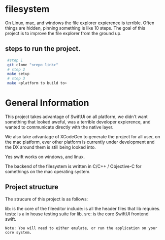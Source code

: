 # filesystem

On Linux, mac, and windows the file explorer expierence is terrible. Often things are hidden, pinning something is like 10 steps. The goal of this project is to improve the file explorer from the ground up.


## steps to run the project.

```bash
 #step 1
 git clone "<repo link>"
 # step 2
 make setup
 # step 3
 make <platform to build to>
```

# General Information 

This project takes advantage of SwiftUi on all platform, we didn't want something that looked aweful, was a terrible developer expierence, and wanted to communicate directly with the native layer.

We also take advantage of XCodeGen to generate the project for all user, on the mac platform, ever other platform is currently under development and the DX around them is still being looked into. 

Yes swift works on windows, and linux.

The backend of the filesystem is written in C/C++ / Objective-C for somethings on the mac operating system.

## Project structure

The strucure of this project is as follows:

lib: is the core of the fileeditor
include: is all the header files that lib requires.
tests: is a in house testing suite for lib.
src: is the core SwiftUI frontend swift.

`Note: You will need to either emulate, or run the application on your core system.`
